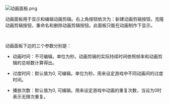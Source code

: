 <p><img alt="动画面板.png" src="http://sedn.egret.com/ueditor/20150609/5576b8c8f2508.png" title="动画面板.png"/></p><p><span style="font-size: 14px;">动画面板用于显示和编辑动画剪辑。右上角按钮依次为：新建动画剪辑按钮，克隆动画剪辑按钮，重命名和删除动画剪辑按钮。此面板只能在动画制作下显示。</span></p><p><span style="font-size: 14px;"><br/></span></p><p><span style="font-size: 14px;">动画面板下边的三个参数分别是：</span></p><ul class=" list-paddingleft-2" style="list-style-type: disc;"><li><p><span style="font-size: 14px;">动画时间：不可编辑。单位为秒。动画剪辑的实际持续时间依照帧率和动画剪辑的总帧数计算得出。</span></p></li><li><p><span style="font-size: 14px;">过度时间：默认值为0, 可编辑。单位为秒。用来设定游戏中不同动画间的过度时间。</span></p></li><li><p><span style="font-size: 14px;">播放次数：默认值为0, 可编辑。用来设定游戏中动画的重复次数，当设为0时表示无限次重复。</span></p></li></ul><p><br/></p>